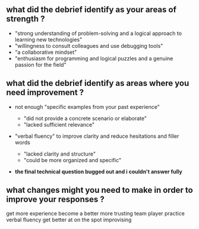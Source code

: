 ## what did the debrief identify as your areas of strength ?

- "strong understanding of problem-solving and a logical approach to learning
  new technologies"
- "willingness to consult colleagues and use debugging tools"
- "a collaborative mindset"
- "enthusiasm for programming and logical puzzles and a genuine passion for the
  field"

## what did the debrief identify as areas where you need improvement ?

- not enough "specific examples from your past experience"
	- "did not provide a concrete scenario or elaborate"
	- "lacked sufficient relevance"
- "verbal fluency" to improve clarity and reduce hesitations and filler words
	- "lacked clarity and structure"
	- "could be more organized and specific"

- **the final technical question bugged out and i couldn't answer fully**

## what changes might you need to make in order to improve your responses ?

get more experience
become a better more trusting team player
practice verbal fluency
get better at on the spot improvising

